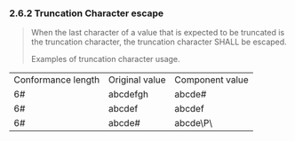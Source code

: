 ### 2.6.2 Truncation Character escape

> When the last character of a value that is expected to be truncated is the truncation character, the truncation character SHALL be escaped.
>
> Examples of truncation character usage.

|     |     |     |
| --- | --- | --- |
| Conformance length | Original value | Component value |
| 6# | abcdefgh | abcde# |
| 6# | abcdef | abcdef |
| 6# | abcde# | abcde\P\ |
